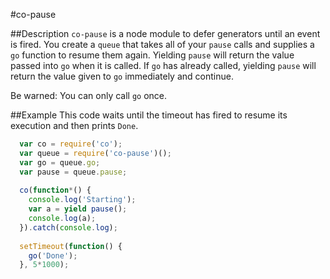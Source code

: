 #co-pause

##Description
`co-pause` is a node module to defer generators until an event is fired. You create a `queue` that takes all of your `pause` calls and supplies a `go` function to resume them again. Yielding `pause` will return the value passed into `go` when it is called. If `go` has already called, yielding `pause` will return the value given to `go` immediately and continue.

Be warned: You can only call `go` once. 

##Example
This code waits until the timeout has fired to resume its execution and then prints `Done`.

```js
  var co = require('co');
  var queue = require('co-pause')();
  var go = queue.go;
  var pause = queue.pause;
  
  co(function*() {
  	console.log('Starting');
  	var a = yield pause();
  	console.log(a);
  }).catch(console.log);
  
  setTimeout(function() {
    go('Done');
  }, 5*1000);
```

